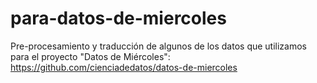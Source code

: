 # para-datos-de-miercoles
Pre-procesamiento y traducción de algunos de los datos que utilizamos para el proyecto "Datos de Miércoles": https://github.com/cienciadedatos/datos-de-miercoles
